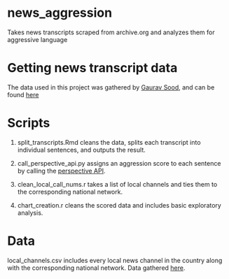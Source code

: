 # news_aggression
Takes news transcripts scraped from archive.org and analyzes them for aggressive language

# Getting news transcript data

The data used in this project was gathered by [Gaurav Sood](gsood.com), and can be found [here](https://github.com/notnews/archive_news_cc)

# Scripts

1. split_transcripts.Rmd cleans the data, splits each transcript into individual sentences, and outputs the result.

2. call_perspective_api.py assigns an aggression score to each sentence by calling the [perspective API](https://github.com/notnews/archive_news_cc). 

3. clean_local_call_nums.r takes a list of local channels and ties them to the corresponding national network. 

4. chart_creation.r cleans the scored data and includes basic exploratory analysis.

# Data

local_channels.csv includes every local news channel in the country along with the corresponding national network. Data gathered [here](https://en.wikipedia.org/wiki/List_of_United_States_over-the-air_television_networks).


